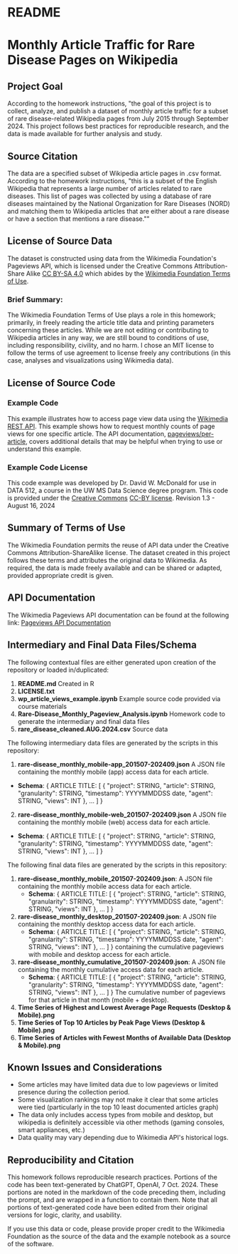 # README

# Monthly Article Traffic for Rare Disease Pages on Wikipedia

## Project Goal

According to the homework instructions, "the goal of this project is to collect, analyze, and publish a dataset of monthly article traffic for a subset of rare disease-related Wikipedia pages from July 2015 through September 2024. This project follows best practices for reproducible research, and the data is made available for further analysis and study.

## Source Citation

The data are a specified subset of Wikipedia article pages in .csv format. According to the homework instructions, "this is a subset of the English Wikipedia that represents a large number of articles related to rare diseases. This list of pages was collected by using a database of rare diseases maintained by the National Organization for Rare Diseases (NORD) and matching them to Wikipedia articles that are either about a rare disease or have a section that mentions a rare disease.""

## License of Source Data

The dataset is constructed using data from the Wikimedia Foundation's Pageviews API, which is licensed under the Creative Commons Attribution-Share Alike [CC BY-SA 4.0](https://creativecommons.org/licenses/by-sa/4.0/deed.en) which abides by the [Wikimedia Foundation Terms of Use](https://foundation.wikimedia.org/wiki/Terms_of_Use/en).

### Brief Summary:

The Wikimedia Foundation Terms of Use plays a role in this homework; primarily, in freely reading the article title data and printing parameters concerning these articles. While we are not editing or contributing to Wikipedia articles in any way, we are still bound to conditions of use, including responsibility, civility, and no harm. I chose an MIT license to follow the terms of use agreement to license freely any contributions (in this case, analyses and visualizations using Wikimedia data).

## License of Source Code

### Example Code

This example illustrates how to access page view data using the [Wikimedia REST API](https://www.mediawiki.org/wiki/Wikimedia_REST_API). This example shows how to request monthly counts of page views for one specific article. The API documentation, [pageviews/per-article](https://wikimedia.org/api/rest_v1/#/Pageviews%20data), covers additional details that may be helpful when trying to use or understand this example.

### Example Code License

This code example was developed by Dr. David W. McDonald for use in DATA 512, a course in the UW MS Data Science degree program. This code is provided under the [Creative Commons](https://creativecommons.org) [CC-BY license](https://creativecommons.org/licenses/by/4.0/). Revision 1.3 - August 16, 2024

## Summary of Terms of Use

The Wikimedia Foundation permits the reuse of API data under the Creative Commons Attribution-ShareAlike license. The dataset created in this project follows these terms and attributes the original data to Wikimedia. As required, the data is made freely available and can be shared or adapted, provided appropriate credit is given.

## API Documentation

The Wikimedia Pageviews API documentation can be found at the following link: [Pageviews API Documentation](https://wikitech.wikimedia.org/wiki/Analytics/AQS/Pageviews)

## Intermediary and Final Data Files/Schema

The following contextual files are either generated upon creation of the repository or loaded in/duplicated:

1.  **README.md** Created in R
2.  **LICENSE.txt**
3.  **wp_article_views_example.ipynb** Example source code provided via course materials
4.  **Rare-Disease_Monthly_Pageview_Analysis.ipynb** Homework code to generate the intermediary and final data files
5.  **rare_disease_cleaned.AUG.2024.csv** Source data

The following intermediary data files are generated by the scripts in this repository:

1.  **rare-disease_monthly_mobile-app_201507-202409.json** A JSON file containing the monthly mobile (app) access data for each article.

-   **Schema**: { ARTICLE TITLE: [ { "project": STRING, "article": STRING, "granularity": STRING, "timestamp": YYYYMMDDSS date, "agent": STRING, "views": INT }, ... ] }

2.  **rare-disease_monthly_mobile-web_201507-202409.json** A JSON file containing the monthly mobile (web) access data for each article.

-   **Schema**: { ARTICLE TITLE: [ { "project": STRING, "article": STRING, "granularity": STRING, "timestamp": YYYYMMDDSS date, "agent": STRING, "views": INT }, ... ] }

The following final data files are generated by the scripts in this repository:

1.  **rare-disease_monthly_mobile_201507-202409.json**: A JSON file containing the monthly mobile access data for each article.
    -   **Schema**: { ARTICLE TITLE: [ { "project": STRING, "article": STRING, "granularity": STRING, "timestamp": YYYYMMDDSS date, "agent": STRING, "views": INT }, ... ] }
2.  **rare-disease_monthly_desktop_201507-202409.json**: A JSON file containing the monthly desktop access data for each article.
    -   **Schema**: { ARTICLE TITLE: [ { "project": STRING, "article": STRING, "granularity": STRING, "timestamp": YYYYMMDDSS date, "agent": STRING, "views": INT }, ... ] } containing the cumulative pageviews with mobile and desktop access for each article.
3.  **rare-disease_monthly_cumulative_201507-202409.json**: A JSON file containing the monthly cumulative access data for each article.
    -   **Schema**: { ARTICLE TITLE: [ { "project": STRING, "article": STRING, "granularity": STRING, "timestamp": YYYYMMDDSS date, "agent": STRING, "views": INT }, ... ] } The cumulative number of pageviews for that article in that month (mobile + desktop).
4.  **Time Series of Highest and Lowest Average Page Requests (Desktop & Mobile).png**
5.  **Time Series of Top 10 Articles by Peak Page Views (Desktop & Mobile).png**
6.  **Time Series of Articles with Fewest Months of Available Data (Desktop & Mobile).png**

## Known Issues and Considerations

-   Some articles may have limited data due to low pageviews or limited presence during the collection period.
-   Some visualization rankings may not make it clear that some articles were tied (particularly in the top 10 least documented articles graph)
-   The data only includes access types from mobile and desktop, but wikipedia is definitely accessible via other methods (gaming consoles, smart appliances, etc.)
-   Data quality may vary depending due to Wikimedia API's historical logs.

## Reproducibility and Citation

This homework follows reproducible research practices. Portions of the code has been text-generated by ChatGPT, OpenAI, 7 Oct. 2024. These portions are noted in the markdown of the code preceding them, including the prompt, and are wrapped in a function to contain them. Note that all portions of text-generated code have been edited from their original versions for logic, clarity, and usability.

If you use this data or code, please provide proper credit to the Wikimedia Foundation as the source of the data and the example notebook as a source of the software.
